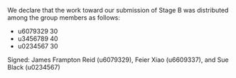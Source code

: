 We declare that the work toward our submission of Stage B was distributed among the group members as follows:

* u6079329 30
* u3456789 40
* u0234567 30

Signed: James Frampton Reid (u6079329), Feier Xiao (u6609337), and Sue Black (u0234567)
